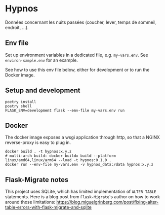 # Hypnos

Données concernant les nuits passées (coucher, lever, temps de sommeil, endroit, ...).

## Env file

Set up environment variables in a dedicated file, e.g. `my-vars.env`. See `environ-sample.env` for an example.

See how to use this env file below, either for development or to run the Docker image.

## Setup and development

```
poetry install
poetry shell
FLASK_ENV=development flask --env-file my-vars.env run
```

## Docker

The docker image exposes a wsgi application through http, so that a NGINX reverse-proxy is easy to plug in.
```
docker build . -t hypnos:x.y.z
# multi-arch build: docker buildx build --platform linux/amd64,linux/arm64 --load -t hypnos:0.1.0 .
docker run --env-file my-vars.env -v hypnos_data:/data hypnos:x.y.z
```

## Flask-Migrate notes

This project uses SQLite, which has limited implementation of `ALTER TABLE` statements.
Here is a blog post from `Flask-Migrate`'s author on how to work around those limitations: https://blog.miguelgrinberg.com/post/fixing-alter-table-errors-with-flask-migrate-and-sqlite
